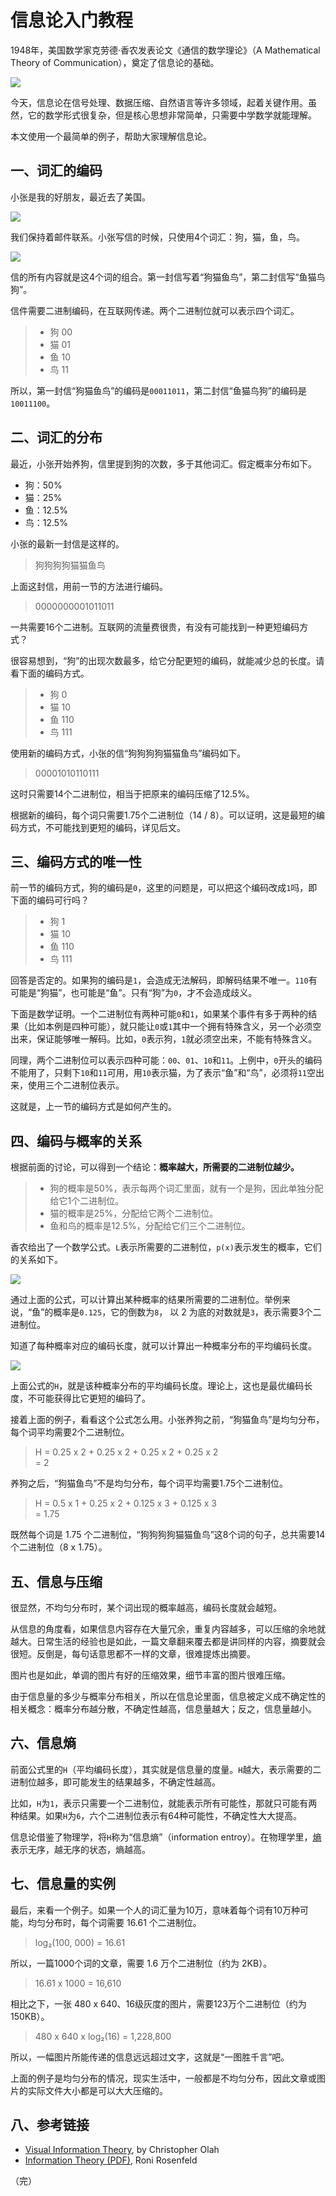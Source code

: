 # 信息论入门教程

1948年，美国数学家克劳德·香农发表论文《通信的数学理论》（A Mathematical Theory of Communication），奠定了信息论的基础。

![](https://cdn.beekka.com/blogimg/asset/201908/bg2019080104.jpg)

今天，信息论在信号处理、数据压缩、自然语言等许多领域，起着关键作用。虽然，它的数学形式很复杂，但是核心思想非常简单，只需要中学数学就能理解。

本文使用一个最简单的例子，帮助大家理解信息论。

## 一、词汇的编码

小张是我的好朋友，最近去了美国。

![](https://cdn.beekka.com/blogimg/asset/201908/bg2019080106.jpg)

我们保持着邮件联系。小张写信的时候，只使用4个词汇：狗，猫，鱼，鸟。

![](https://cdn.beekka.com/blogimg/asset/201908/bg2019080105.jpg)

信的所有内容就是这4个词的组合。第一封信写着“狗猫鱼鸟”，第二封信写“鱼猫鸟狗”。

信件需要二进制编码，在互联网传递。两个二进制位就可以表示四个词汇。

> - 狗 00
> - 猫 01
> - 鱼 10
> - 鸟 11

所以，第一封信“狗猫鱼鸟”的编码是`00011011`，第二封信“鱼猫鸟狗”的编码是`10011100`。

## 二、词汇的分布

最近，小张开始养狗，信里提到狗的次数，多于其他词汇。假定概率分布如下。

- 狗：50%
- 猫：25%
- 鱼：12.5%
- 鸟：12.5%

小张的最新一封信是这样的。

> 狗狗狗狗猫猫鱼鸟

上面这封信，用前一节的方法进行编码。

> 0000000001011011

一共需要16个二进制。互联网的流量费很贵，有没有可能找到一种更短编码方式？

很容易想到，“狗”的出现次数最多，给它分配更短的编码，就能减少总的长度。请看下面的编码方式。

> - 狗 0
> - 猫 10
> - 鱼 110
> - 鸟 111

使用新的编码方式，小张的信“狗狗狗狗猫猫鱼鸟”编码如下。

> 00001010110111

这时只需要14个二进制位，相当于把原来的编码压缩了12.5%。

根据新的编码，每个词只需要1.75个二进制位（14 / 8）。可以证明，这是最短的编码方式，不可能找到更短的编码，详见后文。

## 三、编码方式的唯一性

前一节的编码方式，狗的编码是`0`，这里的问题是，可以把这个编码改成`1`吗，即下面的编码可行吗？

> - 狗 1
> - 猫 10
> - 鱼 110
> - 鸟 111

回答是否定的。如果狗的编码是`1`，会造成无法解码，即解码结果不唯一。`110`有可能是“狗猫”，也可能是“鱼”。只有“狗”为`0`，才不会造成歧义。

下面是数学证明。一个二进制位有两种可能`0`和`1`，如果某个事件有多于两种的结果（比如本例是四种可能），就只能让`0`或`1`其中一个拥有特殊含义，另一个必须空出来，保证能够唯一解码。比如，`0`表示狗，`1`就必须空出来，不能有特殊含义。

同理，两个二进制位可以表示四种可能：`00`、`01`、`10`和`11`。上例中，`0`开头的编码不能用了，只剩下`10`和`11`可用，用`10`表示猫，为了表示“鱼”和“鸟”，必须将`11`空出来，使用三个二进制位表示。

这就是，上一节的编码方式是如何产生的。

## 四、编码与概率的关系

根据前面的讨论，可以得到一个结论：**概率越大，所需要的二进制位越少。**

> - 狗的概率是50%，表示每两个词汇里面，就有一个是狗，因此单独分配给它1个二进制位。
> - 猫的概率是25%，分配给它两个二进制位。
> - 鱼和鸟的概率是12.5%，分配给它们三个二进制位。

香农给出了一个数学公式。`L`表示所需要的二进制位，`p(x)`表示发生的概率，它们的关系如下。

![](https://cdn.beekka.com/blogimg/asset/201908/bg2019080107.jpg)

通过上面的公式，可以计算出某种概率的结果所需要的二进制位。举例来说，“鱼”的概率是`0.125`，它的倒数为`8`， 以 2 为底的对数就是`3`，表示需要3个二进制位。

知道了每种概率对应的编码长度，就可以计算出一种概率分布的平均编码长度。

![](https://cdn.beekka.com/blogimg/asset/201908/bg2019080108.jpg)

上面公式的`H`，就是该种概率分布的平均编码长度。理论上，这也是最优编码长度，不可能获得比它更短的编码了。

接着上面的例子，看看这个公式怎么用。小张养狗之前，“狗猫鱼鸟”是均匀分布，每个词平均需要2个二进制位。

> H = 0.25 x 2 + 0.25  x 2 + 0.25  x 2 + 0.25 x 2  
>     = 2

养狗之后，“狗猫鱼鸟”不是均匀分布，每个词平均需要1.75个二进制位。

> H = 0.5 x 1 + 0.25 x 2 + 0.125 x 3 + 0.125 x 3  
>     = 1.75

既然每个词是 1.75 个二进制位，“狗狗狗狗猫猫鱼鸟”这8个词的句子，总共需要14个二进制位（8 x 1.75）。

## 五、信息与压缩

很显然，不均匀分布时，某个词出现的概率越高，编码长度就会越短。

从信息的角度看，如果信息内容存在大量冗余，重复内容越多，可以压缩的余地就越大。日常生活的经验也是如此，一篇文章翻来覆去都是讲同样的内容，摘要就会很短。反倒是，每句话意思都不一样的文章，很难提炼出摘要。

图片也是如此，单调的图片有好的压缩效果，细节丰富的图片很难压缩。

由于信息量的多少与概率分布相关，所以在信息论里面，信息被定义成不确定性的相关概念：概率分布越分散，不确定性越高，信息量越大；反之，信息量越小。

## 六、信息熵

前面公式里的`H`（平均编码长度），其实就是信息量的度量。`H`越大，表示需要的二进制位越多，即可能发生的结果越多，不确定性越高。

比如，`H`为`1`，表示只需要一个二进制位，就能表示所有可能性，那就只可能有两种结果。如果`H`为`6`，六个二进制位表示有64种可能性，不确定性大大提高。

信息论借鉴了物理学，将`H`称为“信息熵”（information entroy）。在物理学里，[熵](http://www.ruanyifeng.com/blog/2013/04/entropy.html)表示无序，越无序的状态，熵越高。

## 七、信息量的实例

最后，来看一个例子。如果一个人的词汇量为10万，意味着每个词有10万种可能，均匀分布时，每个词需要 16.61 个二进制位。

> log₂(100, 000) = 16.61

所以，一篇1000个词的文章，需要 1.6 万个二进制位（约为 2KB）。

> 16.61 x 1000 = 16,610

相比之下，一张 480 x 640、16级灰度的图片，需要123万个二进制位（约为 150KB）。

> 480 x 640 x log₂(16) =  1,228,800

所以，一幅图片所能传递的信息远远超过文字，这就是“一图胜千言”吧。

上面的例子是均匀分布的情况，现实生活中，一般都是不均匀分布，因此文章或图片的实际文件大小都是可以大大压缩的。

## 八、参考链接

- [Visual Information Theory](https://colah.github.io/posts/2015-09-Visual-Information/), by Christopher Olah
- [Information Theory (PDF)](https://www.cs.cmu.edu/~roni/10601-slides/info-theory-x4.pdf), Roni Rosenfeld

（完）

